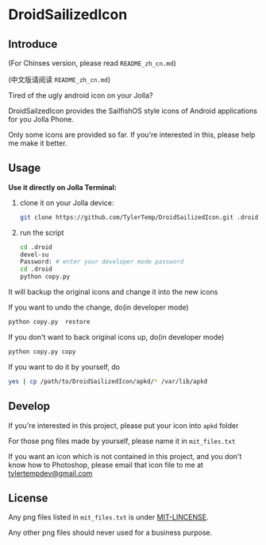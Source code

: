 ﻿DroidSailizedIcon
=================


Introduce
---------

(For Chinses version, please read `README_zh_cn.md`)

(中文版请阅读 `README_zh_cn.md`)

Tired of the ugly android icon on your Jolla?

DroidSailzedIcon provides the SailfishOS style icons of Android applications
for you Jolla Phone.

Only some icons are provided so far. If you're interested in this, please help
me make it better.

Usage
----------

**Use it directly on Jolla Terminal:**

1. clone it on your Jolla device:

   ```bash
   git clone https://github.com/TylerTemp/DroidSailizedIcon.git .droid
   ```

2. run the script

   ```bash
   cd .droid
   devel-su
   Password: # enter your developer mode password
   cd .droid
   python copy.py
   ```

It will backup the original icons and change it into the new icons

If you want to undo the change, do(in developer mode)

```bash
python copy.py  restore
```

If you don't want to back original icons up, do(in developer mode)

```bash
python copy.py copy
```

If you want to do it by yourself, do

```bash
yes | cp /path/to/DroidSailizedIcon/apkd/* /var/lib/apkd
```

Develop
----------

If you're interested in this project, please put your icon into `apkd` folder

For those png files made by yourself, please name it in `mit_files.txt`

If you want an icon which is not contained in this project, and you don't know how to Photoshop, please email that icon file to me at  [tylertempdev@gmail.com](mailto:tylertempdev@gmail.com)

License
---------

Any png files listed in `mit_files.txt` is under [MIT-LINCENSE](https://github.com/angular/angular.js/blob/master/LICENSE).

Any other png files should never used for a business purpose.
